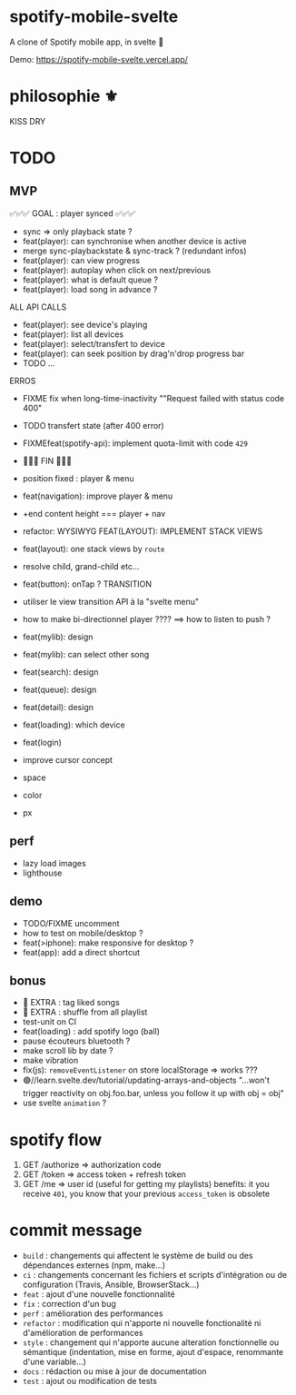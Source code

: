 # spotify-mobile-svelte

A clone of Spotify mobile app, in svelte 🚀

Demo: https://spotify-mobile-svelte.vercel.app/

# philosophie ⚜️

KISS
DRY

# TODO

## MVP

✅✅✅ GOAL : player synced ✅✅✅

- sync => only playback state ?
- feat(player): can synchronise when another device is active
- merge sync-playbackstate & sync-track ? (redundant infos)
- feat(player): can view progress
- feat(player): autoplay when click on next/previous
- feat(player): what is default queue ?
- feat(player): load song in advance ?

ALL API CALLS

- feat(player): see device's playing
- feat(player): list all devices
- feat(player): select/transfert to device
- feat(player): can seek position by drag'n'drop progress bar
- TODO ...

ERROS

- FIXME fix when long-time-inactivity ""Request failed with status code 400"
- TODO transfert state (after 400 error)
- FIXMEfeat(spotify-api): implement quota-limit with code `429`

- 🎉🎉🎉 FIN 🎉🎉🎉

- position fixed : player & menu
- feat(navigation): improve player & menu
- +end content height === player + nav
- refactor: WYSIWYG
  FEAT(LAYOUT): IMPLEMENT STACK VIEWS
- feat(layout): one stack views by `route`
- resolve child, grand-child etc...
- feat(button): onTap ?
  TRANSITION
- utiliser le view transition API à la "svelte menu"
- how to make bi-directionnel player ????
  ==> how to listen to push ?

- feat(mylib): design
- feat(mylib): can select other song

- feat(search): design
- feat(queue): design
- feat(detail): design
- feat(loading): which device
- feat(login)

- improve cursor concept

- space
- color
- px

## perf

- lazy load images
- lighthouse

## demo

- TODO/FIXME uncomment
- how to test on mobile/desktop ?
- feat(>iphone): make responsive for desktop ?
- feat(app): add a direct shortcut

## bonus

- 🚀 EXTRA : tag liked songs
- 🚀 EXTRA : shuffle from all playlist
- test-unit on CI
- feat(loading) : add spotify logo (ball)
- pause écouteurs bluetooth ?
- make scroll lib by date ?
- make vibration
- fix(js): `removeEventListener` on store localStorage => works ???
- 🟢//learn.svelte.dev/tutorial/updating-arrays-and-objects
  "...won't trigger reactivity on obj.foo.bar, unless you follow it up with obj = obj"
- use svelte `animation` ?

# spotify flow

1. GET /authorize => authorization code
2. GET /token => access token + refresh token
3. GET /me => user id (useful for getting my playlists)
   benefits: it you receive `401`, you know that your previous `access_token` is obsolete

# commit message

- `build` : changements qui affectent le système de build ou des dépendances externes (npm, make...)
- `ci` : changements concernant les fichiers et scripts d'intégration ou de configuration (Travis, Ansible, BrowserStack...)
- `feat` : ajout d'une nouvelle fonctionnalité
- `fix` : correction d'un bug
- `perf` : amélioration des performances
- `refactor` : modification qui n'apporte ni nouvelle fonctionalité ni d'amélioration de performances
- `style` : changement qui n'apporte aucune alteration fonctionnelle ou sémantique (indentation, mise en forme, ajout d'espace, renommante d'une variable...)
- `docs` : rédaction ou mise à jour de documentation
- `test` : ajout ou modification de tests
